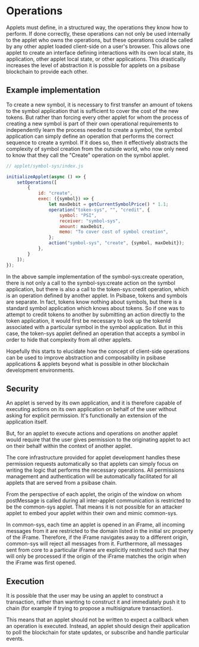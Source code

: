 # Operations

Applets must define, in a structured way, the operations they know how to perform. If done correctly, these operations can not only be used internally to the applet who owns the operations, but these operations could be called by any other applet loaded client-side on a user's browser. This allows one applet to create an interface defining interactions with its own local state, its application, other applet local state, or other applications. This drastically increases the level of abstraction it is possible for applets on a psibase blockchain to provide each other.

## Example implementation

To create a new symbol, it is necessary to first transfer an amount of tokens to the symbol application that is sufficient to cover the cost of the new tokens. But rather than forcing every other applet for whom the process of creating a new symbol is part of their own operational requirements to independently learn the process needed to create a symbol, the symbol application can simply define an operation that performs the correct sequence to create a symbol. If it does so, then it effectively abstracts the complexity of symbol creation from the outside world, who now only need to know that they call the "Create" operation on the symbol applet.

```javascript
// applet/symbol-sys/index.js

initializeApplet(async () => {
    setOperations([
        {
            id: "create",
            exec: ({symbol}) => {
                let maxDebit = getCurrentSymbolPrice() * 1.1;
                operation("token-sys", "", "credit", {
                    symbol: "PSI",
                    receiver: "symbol-sys",
                    amount: maxDebit,
                    memo: "To cover cost of symbol creation",
                };
                action("symbol-sys", "create", {symbol, maxDebit});
            },
        }
    ]);
});
```

In the above sample implementation of the symbol-sys:create operation, there is not only a call to the symbol-sys:create action on the symbol application, but there is also a call to the token-sys:credit operation, which is an operation defined by another applet. In Psibase, tokens and symbols are separate. In fact, tokens know nothing about symbols, but there is a standard symbol application which knows about tokens. So if one was to attempt to credit tokens to another by submitting an action directly to the token application, it would first be necessary to look up the tokenId associated with a particular symbol in the symbol application. But in this case, the token-sys applet defined an operation that accepts a symbol in order to hide that complexity from all other applets.

Hopefully this starts to elucidate how the concept of client-side operations can be used to improve abstraction and composability in psibase applications & applets beyond what is possible in other blockchain development environments.

## Security

An applet is served by its own application, and it is therefore capable of executing actions on its own application on behalf of the user without asking for explicit permission. It's functionally an extension of the application itself.

But, for an applet to execute actions and operations on another applet would require that the user gives permission to the originating applet to act on their behalf within the context of another applet.

The core infrastructure provided for applet development handles these permission requests automatically so that applets can simply focus on writing the logic that performs the necessary operations. All permissions management and authentication will be automatically facilitated for all applets that are served from a psibase chain.

From the perspective of each applet, the origin of the window on whom postMessage is called during all inter-applet communication is restricted to be the common-sys applet. That means it is not possible for an attacker applet to embed your applet within their own and mimic common-sys.

In common-sys, each time an applet is opened in an iFrame, all incoming messages from it are restricted to the domain listed in the initial src property of the iFrame. Therefore, if the iFrame navigates away to a different origin, common-sys will reject all messages from it. Furthermore, all messages sent from core to a particular iFrame are explicitly restricted such that they will only be processed if the origin of the iFrame matches the origin when the iFrame was first opened. 

## Execution

It is possible that the user may be using an applet to construct a transaction, rather than wanting to construct it and immediately push it to chain (for example if trying to propose a multisignature transaction).

This means that an applet should not be written to expect a callback when an operation is executed. Instead, an applet should design their application to poll the blockchain for state updates, or subscribe and handle particular events.

